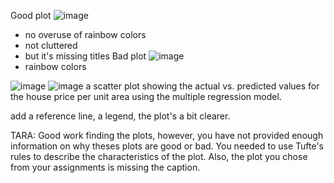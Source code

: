 Good plot
![image](https://github.com/ChrisT142/FDSFE_CTran/assets/144075367/b4aca9e1-5000-48f4-8224-9ab565545d63)
- no overuse of rainbow colors
- not cluttered
- but it's missing titles 
Bad plot
![image](https://github.com/ChrisT142/FDSFE_CTran/assets/144075367/3e2cfd6d-0d6d-4213-8af9-538c35d9edab)
- rainbow colors


![image](https://github.com/ChrisT142/FDSFE_CTran/assets/144075367/ffcf6fc7-7cec-40b5-90f5-971f724b8f8c) 
![image](https://github.com/ChrisT142/FDSFE_CTran/assets/144075367/98ef1a7b-8d81-45a3-a5f8-cacf75c03dd3)
 a scatter plot showing the actual vs. predicted values for the house price per 
 unit area using the multiple regression model.


add a reference line, a legend, the plot's a bit clearer. 

TARA: Good work finding the plots, however, you have not provided enough information on why theses plots are good or bad. You needed to use Tufte's rules to describe the characteristics of the plot. Also, the plot you chose from your assignments is missing the caption. 
